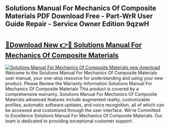 ## Solutions Manual For Mechanics Of Composite Materials PDF Download Free - Part-WrR User Guide Repair - Service Owner Edition 9qzwH

# <h2><a href="http://bc84246.oget.top/?id=Solutions+Manual+For+Mechanics+Of+Composite+Materials">🔗Download New 👉🔴 Solutions Manual For Mechanics Of Composite Materials</a></h2>

[![Solutions Manual For Mechanics Of Composite Materials new download](https://i.imgur.com/5g1atiW.png)](http://bc84246.oget.top/?id=Solutions+Manual+For+Mechanics+Of+Composite+Materials)
Welcome to the Solutions Manual For Mechanics Of Composite Materials user manual, your one-stop resource for understanding and using your new product. Please Review the Warranty Information Solutions Manual For Mechanics Of Composite Materials This product is covered by a comprehensive warranty. Solutions Manual For Mechanics Of Composite Materials advanced features include augmented reality, customizable profiles, automatic software updates, and voice recognition, all of which can be accessed and customized through the user interface. We're Committed to Excellence Solutions Manual For Mechanics Of Composite Materials. Our team is dedicated to providing exceptional customer support.

